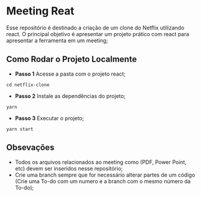 # Meeting Reat 

Esse repositório é destinado a criação de um clone do Netflix utilizando react. 
O principal objetivo é apresentar um projeto prático com react para apresentar a ferramenta em um meeting;


## Como Rodar o Projeto Localmente

* **Passo 1** Acesse a pasta com o projeto react; 

```
cd netflix-clone
```

* **Passo 2** Instale as dependências do projeto;

```
yarn
```

* **Passo 3** Executar o projeto;

```
yarn start
```
## Obsevações

* Todos os arquivos relacionados ao meeting como (PDF, Power Point, etc) devem ser inseridos nesse repositório; 
* Crie uma branch sempre que for necessário alterar partes de um código (Crie uma To-do com um numero e a branch com o mesmo número da To-do); 
